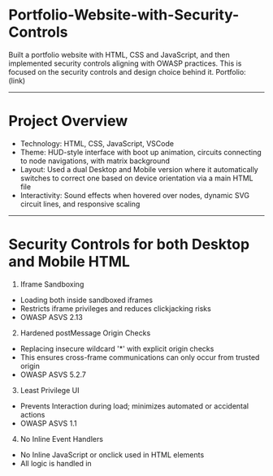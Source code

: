 # Portfolio-Website-with-Security-Controls
Built a portfolio website with HTML, CSS and JavaScript, and then implemented security controls aligning with OWASP practices.
This is focused on the security controls and design choice behind it. 
Portfolio: (link) 

---

# Project Overview
- Technology: HTML, CSS, JavaScript, VSCode
- Theme: HUD-style interface with boot up animation, circuits connecting to node navigations, with matrix background
- Layout: Used a dual Desktop and Mobile version where it automatically switches to correct one based on device orientation via a main HTML file
- Interactivity: Sound effects when hovered over nodes, dynamic SVG circuit lines, and responsive scaling

---

# Security Controls for both Desktop and Mobile HTML
1. Iframe Sandboxing
- Loading both inside sandboxed iframes
- Restricts iframe privileges and reduces clickjacking risks
- OWASP ASVS 2.13

2. Hardened postMessage Origin Checks
- Replacing insecure wildcard '*' with explicit origin checks
- This ensures cross-frame communications can only occur from trusted origin
- OWASP ASVS 5.2.7

3. Least Privilege UI
- Prevents Interaction during load; minimizes automated or accidental actions
- OWASP ASVS 1.1

4. No Inline Event Handlers
- No Inline JavaScript or onclick used in HTML elements 
- All logic is handled in <script> blocks using addEventListener
- The site is prepared for strict Content Security Policy (CSP) enforcment 
- OWASP ASVS 14.3

5. No Third-Party Remote JS
- There are no external CDNs or remote JavaScript dependencies
- This eliminates supply-chain risk
- OWASP ASVS 14.2

6. Deployment Security Headers
- Strengthens security at the hosting layer where a _headers file is included
- CSP - blocks inline/remote code, it enforces HTTPS and prevents clickjacking
- HSTS - this enforces HTTPS across subdomains
- X-Frame Options in depth for clickjacking defense
- X-Content-Type-Options - nosniff for MIME sniffing protection
- Referrer-Policy - strict-origin-when-cross-origin
- Permission-Policy - disables camera, mic, and geolocation

---

# Lessons Learned & Key Takeways
This Project not only demonstrates front-end design but practical applications of OWASP security controls. Applying sandboxing, strict origin checks, least privilege principles, CSP readiness and secure headers, The portfolio site is resilient against common web threats.

---

# References
- [OWASP Application Security Verification Standard (ASVS)](https://owasp.org/ASVS/)  
- [OWASP Cheat Sheet Series](https://cheatsheetseries.owasp.org/)  
